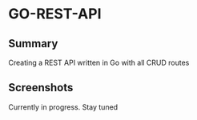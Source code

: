 # GO-REST-API

## Summary

Creating a REST API written in Go with all CRUD routes

## Screenshots

Currently in progress. Stay tuned

